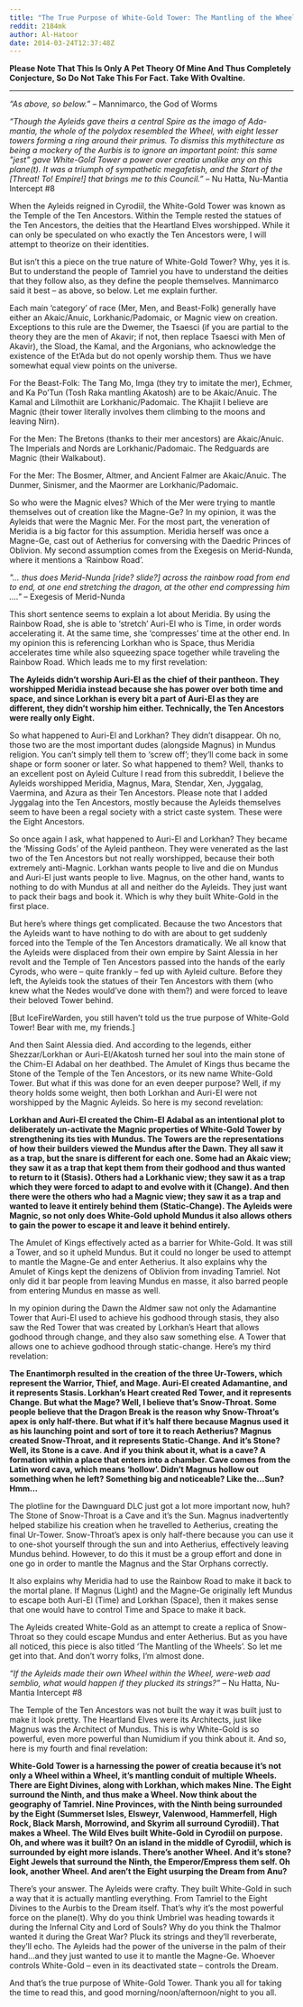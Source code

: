 ```yaml
---
title: "The True Purpose of White-Gold Tower: The Mantling of the Wheels"
reddit: 2184mk
author: Al-Hatoor
date: 2014-03-24T12:37:48Z
---
```


**Please Note That This Is Only A Pet Theory Of Mine And Thus Completely Conjecture, So Do Not Take This For Fact. Take With Ovaltine.**
_____________________________________________________________

*“As above, so below.”* – Mannimarco, the God of Worms

*“Though the Ayleids gave theirs a central Spire as the imago of Ada-mantia, the whole of the polydox resembled the Wheel, with eight lesser towers forming a ring around their primus. To dismiss this mythitecture as being a mockery of the Aurbis is to ignore an important point: this same "jest" gave White-Gold Tower a power over creatia unalike any on this plane(t). It was a triumph of sympathetic megafetish, and the Start of the [Threat! To! Empire!] that brings me to this Council.”* – Nu Hatta, Nu-Mantia Intercept #8

When the Ayleids reigned in Cyrodiil, the White-Gold Tower was known as the Temple of the Ten Ancestors. Within the Temple rested the statues of the Ten Ancestors, the deities that the Heartland Elves worshipped. While it can only be speculated on who exactly the Ten Ancestors were, I will attempt to theorize on their identities.

But isn’t this a piece on the true nature of White-Gold Tower? Why, yes it is. But to understand the people of Tamriel you have to understand the deities that they follow also, as they define the people themselves. Mannimarco said it best – as above, so below. Let me explain further.

Each main ‘category’ of race (Mer, Men, and Beast-Folk) generally have either an Akaic/Anuic, Lorkhanic/Padomaic, or Magnic view on creation. Exceptions to this rule are the Dwemer, the Tsaesci (if you are partial to the theory they are the men of Akavir; if not, then replace Tsaesci with Men of Akavir), the Sload, the Kamal, and the Argonians, who acknowledge the existence of the Et’Ada but do not openly worship them. Thus we have somewhat equal view points on the universe.

For the Beast-Folk: The Tang Mo, Imga (they try to imitate the mer), Echmer, and Ka Po’Tun (Tosh Raka mantling Akatosh) are to be Akaic/Anuic. The Kamal and Lilmothiit are Lorkhanic/Padomaic. The Khajiit I believe are Magnic (their tower literally involves them climbing to the moons and leaving Nirn).

For the Men: The Bretons (thanks to their mer ancestors) are Akaic/Anuic. The Imperials and Nords are Lorkhanic/Padomaic. The Redguards are Magnic (their Walkabout).

For the Mer: The Bosmer, Altmer, and Ancient Falmer are Akaic/Anuic. The Dunmer, Sinismer, and the Maormer are Lorkhanic/Padomaic.

So who were the Magnic elves? Which of the Mer were trying to mantle themselves out of creation like the Magne-Ge? In my opinion, it was the Ayleids that were the Magnic Mer. For the most part, the veneration of Meridia is a big factor for this assumption. Meridia herself was once a Magne-Ge, cast out of Aetherius for conversing with the Daedric Princes of Oblivion. My second assumption comes from the Exegesis on Merid-Nunda, where it mentions a ‘Rainbow Road’.

*"… thus does Merid-Nunda [ride? slide?] across the rainbow road from end to end, at one end stretching the dragon, at the other end compressing him …."* – Exegesis of Merid-Nunda

This short sentence seems to explain a lot about Meridia. By using the Rainbow Road, she is able to ‘stretch’ Auri-El who is Time, in order words accelerating it. At the same time, she ‘compresses’ time at the other end. In my opinion this is referencing Lorkhan who is Space, thus Meridia accelerates time while also squeezing space together while traveling the Rainbow Road. Which leads me to my first revelation:

**The Ayleids didn’t worship Auri-El as the chief of their pantheon. They worshipped Meridia instead because she has power over both time and space, and since Lorkhan is every bit a part of Auri-El as they are different, they didn’t worship him either. Technically, the Ten Ancestors were really only Eight.**

So what happened to Auri-El and Lorkhan? They didn’t disappear. Oh no, those two are the most important dudes (alongside Magnus) in Mundus religion. You can’t simply tell them to ‘screw off’; they’ll come back in some shape or form sooner or later. So what happened to them? Well, thanks to an excellent post on Ayleid Culture I read from this subreddit, I believe the Ayleids worshipped Meridia, Magnus, Mara, Stendar, Xen, Jyggalag, Vaermina, and Azura as their Ten Ancestors. Please note that I added Jyggalag into the Ten Ancestors, mostly because the Ayleids themselves seem to have been a regal society with a strict caste system. These were the Eight Ancestors.

So once again I ask, what happened to Auri-El and Lorkhan? They became the ‘Missing Gods’ of the Ayleid pantheon. They were venerated as the last two of the Ten Ancestors but not really worshipped, because their both extremely anti-Magnic. Lorkhan wants people to live and die on Mundus and Auri-El just wants people to live. Magnus, on the other hand, wants to nothing to do with Mundus at all and neither do the Ayleids. They just want to pack their bags and book it. Which is why they built White-Gold in the first place.

But here’s where things get complicated. Because the two Ancestors that the Ayleids want to have nothing to do with are about to get suddenly forced into the Temple of the Ten Ancestors dramatically. We all know that the Ayleids were displaced from their own empire by Saint Alessia in her revolt and the Temple of Ten Ancestors passed into the hands of the early Cyrods, who were – quite frankly – fed up with Ayleid culture. Before they left, the Ayleids took the statues of their Ten Ancestors with them (who knew what the Nedes would’ve done with them?) and were forced to leave their beloved Tower behind.

[But IceFireWarden, you still haven’t told us the true purpose of White-Gold Tower! Bear with me, my friends.]

And then Saint Alessia died. And according to the legends, either Shezzar/Lorkhan or Auri-El/Akatosh turned her soul into the main stone of the Chim-El Adabal on her deathbed. The Amulet of Kings thus became the Stone of the Temple of the Ten Ancestors, or its new name White-Gold Tower. But what if this was done for an even deeper purpose? Well, if my theory holds some weight, then both Lorkhan and Auri-El were not worshipped by the Magnic Ayleids. So here is my second revelation:

**Lorkhan and Auri-El created the Chim-El Adabal as an intentional plot to deliberately un-activate the Magnic properties of White-Gold Tower by strengthening its ties with Mundus. The Towers are the representations of how their builders viewed the Mundus after the Dawn. They all saw it as a trap, but the snare is different for each one. Some had an Akaic view; they saw it as a trap that kept them from their godhood and thus wanted to return to it (Stasis). Others had a Lorkhanic view; they saw it as a trap which they were forced to adapt to and evolve with it (Change). And then there were the others who had a Magnic view; they saw it as a trap and wanted to leave it entirely behind them (Static-Change). The Ayleids were Magnic, so not only does White-Gold uphold Mundus it also allows others to gain the power to escape it and leave it behind entirely.**

The Amulet of Kings effectively acted as a barrier for White-Gold. It was still a Tower, and so it upheld Mundus. But it could no longer be used to attempt to mantle the Magne-Ge and enter Aetherius. It also explains why the Amulet of Kings kept the denizens of Oblivion from invading Tamriel. Not only did it bar people from leaving Mundus en masse, it also barred people from entering Mundus en masse as well.

In my opinion during the Dawn the Aldmer saw not only the Adamantine Tower that Auri-El used to achieve his godhood through stasis, they also saw the Red Tower that was created by Lorkhan’s Heart that allows godhood through change, and they also saw something else. A Tower that allows one to achieve godhood through static-change. Here’s my third revelation:

**The Enantimorph resulted in the creation of the three Ur-Towers, which represent the Warrior, Thief, and Mage. Auri-El created Adamantine, and it represents Stasis. Lorkhan’s Heart created Red Tower, and it represents Change. But what the Mage? Well, I believe that’s Snow-Throat. Some people believe that the Dragon Break is the reason why Snow-Throat’s apex is only half-there. But what if it’s half there because Magnus used it as his launching point and sort of tore it to reach Aetherius? Magnus created Snow-Throat, and it represents Static-Change. And it’s Stone? Well, its Stone is a cave. And if you think about it, what is a cave? A formation within a place that enters into a chamber. Cave comes from the Latin word cava, which means ‘hollow’. Didn’t Magnus hollow out something when he left? Something big and noticeable? Like the…Sun? Hmm…**

The plotline for the Dawnguard DLC just got a lot more important now, huh? The Stone of Snow-Throat is a Cave and it’s the Sun. Magnus inadvertently helped stabilize his creation when he travelled to Aetherius, creating the final Ur-Tower. Snow-Throat’s apex is only half-there because you can use it to one-shot yourself through the sun and into Aetherius, effectively leaving Mundus behind. However, to do this it must be a group effort and done in one go in order to mantle the Magnus and the Star Orphans correctly.

It also explains why Meridia had to use the Rainbow Road to make it back to the mortal plane. If Magnus (Light) and the Magne-Ge originally left Mundus to escape both Auri-El (Time) and Lorkhan (Space), then it makes sense that one would have to control Time and Space to make it back.

The Ayleids created White-Gold as an attempt to create a replica of Snow-Throat so they could escape Mundus and enter Aetherius. But as you have all noticed, this piece is also titled ‘The Mantling of the Wheels’. So let me get into that. And don’t worry folks, I’m almost done.

*“If the Ayleids made their own Wheel within the Wheel, were-web aad semblio, what would happen if they plucked its strings?”* – Nu Hatta, Nu-Mantia Intercept #8

The Temple of the Ten Ancestors was not built the way it was built just to make it look pretty. The Heartland Elves were its Architects, just like Magnus was the Architect of Mundus. This is why White-Gold is so powerful, even more powerful than Numidium if you think about it. And so, here is my fourth and final revelation:

**White-Gold Tower is a harnessing the power of creatia because it’s not only a Wheel within a Wheel, it’s mantling conduit of multiple Wheels. There are Eight Divines, along with Lorkhan, which makes Nine. The Eight surround the Ninth, and thus make a Wheel. Now think about the geography of Tamriel. Nine Provinces, with the Ninth being surrounded by the Eight (Summerset Isles, Elsweyr, Valenwood, Hammerfell, High Rock, Black Marsh, Morrowind, and Skyrim all surround Cyrodiil). That makes a Wheel. The Wild Elves built White-Gold in Cyrodiil on purpose. Oh, and where was it built? On an island in the middle of Cyrodiil, which is surrounded by eight more islands. There’s another Wheel. And it’s stone? Eight Jewels that surround the Ninth, the Emperor/Empress them self. Oh look, another Wheel. And aren’t the Eight usurping the Dream from Anu?**

There’s your answer. The Ayleids were crafty. They built White-Gold in such a way that it is actually mantling everything. From Tamriel to the Eight Divines to the Aurbis to the Dream itself. That’s why it’s the most powerful force on the plane(t). Why do you think Umbriel was heading towards it during the Infernal City and Lord of Souls? Why do you think the Thalmor wanted it during the Great War? Pluck its strings and they’ll reverberate, they’ll echo. The Ayleids had the power of the universe in the palm of their hand…and they just wanted to use it to mantle the Magne-Ge. Whoever controls White-Gold – even in its deactivated state – controls the Dream.

And that’s the true purpose of White-Gold Tower. Thank you all for taking the time to read this, and good morning/noon/afternoon/night to you all.
